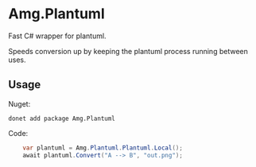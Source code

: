 # Amg.Plantuml

Fast C# wrapper for plantuml. 

Speeds conversion up by keeping the plantuml process running between uses.

## Usage

Nuget:
~~~~
donet add package Amg.Plantuml
~~~~

Code:

~~~~C#
	var plantuml = Amg.Plantuml.Plantuml.Local();
	await plantuml.Convert("A --> B", "out.png");
~~~~
